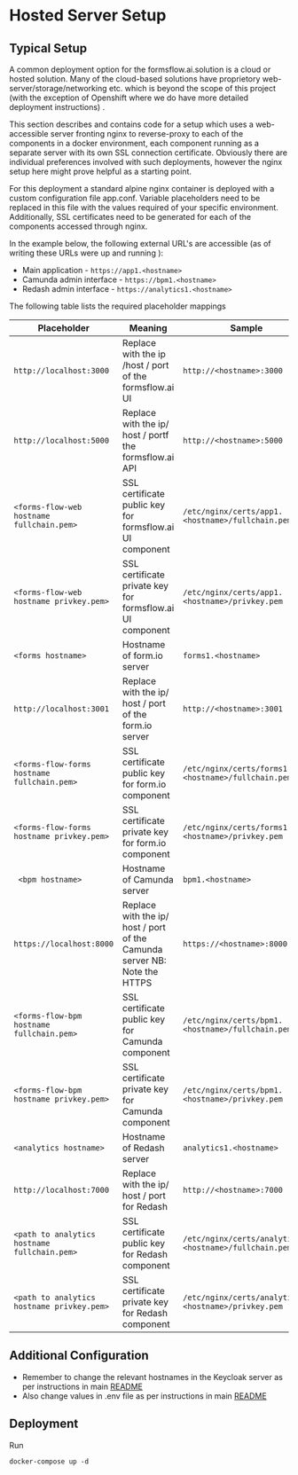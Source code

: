 # Hosted Server Setup
## Typical Setup

A common deployment option for the formsflow.ai.solution is a cloud or hosted solution. Many of the cloud-based solutions have proprietory web-server/storage/networking etc. which is beyond the scope of this project (with the exception of Openshift where we do have more detailed deployment instructions) .

This section describes and contains code for a setup which uses a web-accessible server fronting nginx to reverse-proxy to each of the components in a docker environment, each component running as a separate server with its own SSL connection certificate.
 Obviously there are individual preferences involved with such deployments, however the nginx setup here might prove helpful as a starting point. 

For this deployment a standard alpine nginx container is deployed with a custom configuration file app.conf. Variable placeholders need to be replaced in this file with the values required of your specific environment. Additionally, SSL certificates need to be generated for each of the components accessed through nginx.  

In the example below, the following external URL's are accessible (as of writing these URLs were up and running ):


* Main application - `https://app1.<hostname>`
* Camunda admin interface - `https://bpm1.<hostname>`
* Redash admin interface - `https://analytics1.<hostname>`

The following table lists the required placeholder mappings


Placeholder | Meaning | Sample 
--- | --- | --- 
`http://localhost:3000`| Replace with the ip /host / port of the formsflow.ai UI|   `http://<hostname>:3000`
`http://localhost:5000` | Replace with the ip/ host / portf the formsflow.ai API|  `http://<hostname>:5000`
`<forms-flow-web hostname fullchain.pem>`|SSL certificate public key for formsflow.ai UI component|`/etc/nginx/certs/app1.<hostname>/fullchain.pem`
`<forms-flow-web hostname privkey.pem>`|SSL certificate private key for formsflow.ai UI component| `/etc/nginx/certs/app1.<hostname>/privkey.pem`
`<forms hostname>`| Hostname of form.io server | `forms1.<hostname>`
`http://localhost:3001`| Replace with the ip/ host / port of the form.io server|  `http://<hostname>:3001`
`<forms-flow-forms hostname fullchain.pem>`|SSL certificate public key for form.io component| `/etc/nginx/certs/forms1.<hostname>/fullchain.pem`
`<forms-flow-forms hostname privkey.pem>`|SSL certificate private key for form.io component| `/etc/nginx/certs/forms1.<hostname>/privkey.pem`
` <bpm hostname>`| Hostname of Camunda server | `bpm1.<hostname>`
`https://localhost:8000`| Replace with the ip/ host / port of the Camunda server NB: Note the HTTPS | `https://<hostname>:8000`
`<forms-flow-bpm hostname fullchain.pem>`|SSL certificate public key for Camunda component| `/etc/nginx/certs/bpm1.<hostname>/fullchain.pem`
`<forms-flow-bpm hostname privkey.pem>`|SSL certificate private key for Camunda component| `/etc/nginx/certs/bpm1.<hostname>/privkey.pem`
`<analytics hostname>`| Hostname of Redash server |  `analytics1.<hostname>`
`http://localhost:7000`| Replace with the ip/ host / port for Redash |  `http://<hostname>:7000`
`<path to analytics hostname fullchain.pem>`|SSL certificate public key for Redash component| `/etc/nginx/certs/analytics1.<hostname>/fullchain.pem`
`<path to analytics hostname privkey.pem>`|SSL certificate private key for Redash component| `/etc/nginx/certs/analytics1.<hostname>/privkey.pem`
 

Additional Configuration
-------------------------

  - Remember to change the relevant hostnames in the Keycloak server as per instructions in main [README](../README)
  - Also change values in .env file as per instructions in main [README](../README)

## Deployment
Run 
```code
docker-compose up -d
```
